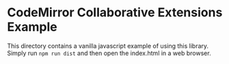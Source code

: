 # CodeMirror Collaborative Extensions Example
This directory contains a vanilla javascript example of using this library.  Simply run `npm run dist` and then open the index.html in a web browser. 
